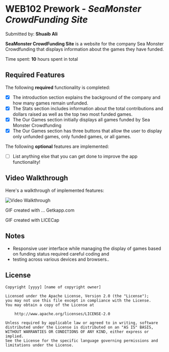 # WEB102 Prework - *SeaMonster CrowdFunding Site*

Submitted by: **Shuaib Ali**

**SeaMonster CrowdFunding Site** is a website for the company Sea Monster Crowdfunding that displays information about the games they have funded.

Time spent: **10** hours spent in total


## Required Features

The following **required** functionality is completed:

* [x] The introduction section explains the background of the company and how many games remain unfunded.
* [x] The Stats section includes information about the total contributions and dollars raised as well as the top two most funded games.
* [x] The Our Games section initially displays all games funded by Sea Monster Crowdfunding
* [x] The Our Games section has three buttons that allow the user to display only unfunded games, only funded games, or all games.

The following **optional** features are implemented:

* [ ] List anything else that you can get done to improve the app functionality!

## Video Walkthrough

Here's a walkthrough of implemented features:

<img src='https://youtu.be/41bkDD7J5ec' title='Video Walkthrough' width='' alt='Video Walkthrough' />

<!-- Replace this with whatever GIF tool you used! -->
GIF created with ...  Getkapp.com
<!-- Recommended tools:
[Kap](https://getkap.co/) for macOS. -->

GIF created with LICECap 
## Notes

* Responsive user interface while managing the display of games based on funding status required careful coding and 
* testing across various devices and browsers..

## License

    Copyright [yyyy] [name of copyright owner]

    Licensed under the Apache License, Version 2.0 (the "License");
    you may not use this file except in compliance with the License.
    You may obtain a copy of the License at

        http://www.apache.org/licenses/LICENSE-2.0

    Unless required by applicable law or agreed to in writing, software
    distributed under the License is distributed on an "AS IS" BASIS,
    WITHOUT WARRANTIES OR CONDITIONS OF ANY KIND, either express or implied.
    See the License for the specific language governing permissions and
    limitations under the License.
